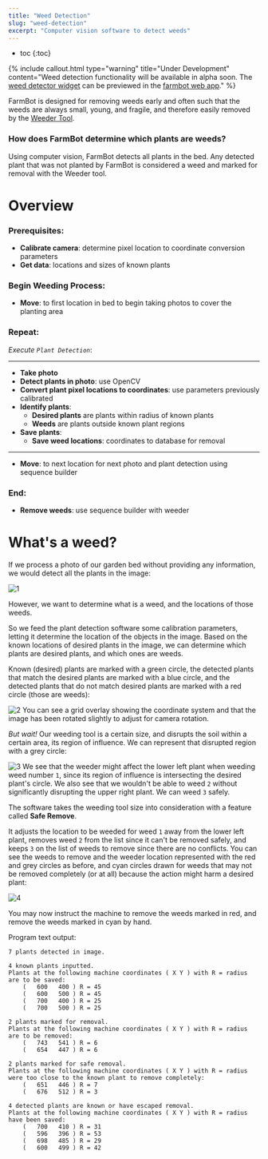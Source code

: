 ```yaml
---
title: "Weed Detection"
slug: "weed-detection"
excerpt: "Computer vision software to detect weeds"
---
```


* toc
{:toc}


{%
include callout.html
type="warning"
title="Under Development"
content="Weed detection functionality will be available in alpha soon. The [weed detector widget](https://software.farmbot.io/docs/device#section-weed-detector) can be previewed in the [farmbot web app](https://my.farmbot.io)."
%}

FarmBot is designed for removing weeds early and often such that the weeds are always small, young, and fragile, and therefore easily removed by the [Weeder Tool](https://genesis.farmbot.io/docs/weeder).

### How does FarmBot determine which plants are weeds?

Using computer vision, FarmBot detects all plants in the bed. Any detected plant that was not planted by FarmBot is considered a weed and marked for removal with the Weeder tool.



# Overview

### **Prerequisites:**
* **Calibrate camera**: determine pixel location to coordinate conversion parameters
* **Get data**: locations and sizes of known plants

### **Begin Weeding Process:**
* **Move**: to first location in bed to begin taking photos to cover the planting area

### **Repeat:**
_Execute `Plant Detection`_:
***
* **Take photo**
* **Detect plants in photo**: use OpenCV
* **Convert plant pixel locations to coordinates**: use parameters previously calibrated
* **Identify plants**:
  * **Desired plants** are plants within radius of known plants
  * **Weeds** are plants outside known plant regions
* **Save plants**:
  * **Save weed locations**: coordinates to database for removal

***
* **Move**: to next location for next photo and plant detection using sequence builder

### **End:**
* **Remove weeds**: use sequence builder with weeder

# What's a weed?

If we process a photo of our garden bed without providing any information, we would detect all the plants in the image:

![1](https://cloud.githubusercontent.com/assets/12681652/23282676/1e3a6786-f9d7-11e6-8996-c1b1f3914d8a.jpg)

However, we want to determine what is a weed, and the locations of those weeds.

So we feed the plant detection software some calibration parameters, letting it determine the location of the objects in the image. Based on the known locations of desired plants in the image, we can determine which plants are desired plants, and which ones are weeds.

Known (desired) plants are marked with a green circle, the detected plants that match the desired plants are marked with a blue circle, and the detected plants that do not match desired plants are marked with a red circle (those are weeds):

![2](https://cloud.githubusercontent.com/assets/12681652/23282677/1e4de202-f9d7-11e6-8fa5-8c18e9b8f763.jpg)
You can see a grid overlay showing the coordinate system and that the image has been rotated slightly to adjust for camera rotation.

_But wait!_ Our weeding tool is a certain size, and disrupts the soil within a certain area, its region of influence. We can represent that disrupted region with a grey circle:

![3](https://cloud.githubusercontent.com/assets/12681652/23282511/54ca2c92-f9d6-11e6-82f5-e63d5e831bb4.jpg)
We see that the weeder might affect the lower left plant when weeding weed number `1`, since its region of influence is intersecting the desired plant's circle. We also see that we wouldn't be able to weed `2` without significantly disrupting the upper right plant. We can weed `3` safely.

The software takes the weeding tool size into consideration with a feature called __Safe Remove__.

It adjusts the location to be weeded for weed `1` away from the lower left plant, removes weed `2` from the list since it can't be removed safely, and keeps `3` on the list of weeds to remove since there are no conflicts. You can see the weeds to remove and the weeder location represented with the red and grey circles as before, and cyan circles drawn for weeds that may not be removed completely (or at all) because the action might harm a desired plant:

![4](https://cloud.githubusercontent.com/assets/12681652/23282510/54c85e8a-f9d6-11e6-9b46-3dcd304c4e3d.jpg)

You may now instruct the machine to remove the weeds marked in red, and remove the weeds marked in cyan by hand.

Program text output:
```
7 plants detected in image.

4 known plants inputted.
Plants at the following machine coordinates ( X Y ) with R = radius are to be saved:
    (   600   400 ) R = 45
    (   600   500 ) R = 45
    (   700   400 ) R = 25
    (   700   500 ) R = 25

2 plants marked for removal.
Plants at the following machine coordinates ( X Y ) with R = radius are to be removed:
    (   743   541 ) R = 6
    (   654   447 ) R = 6

2 plants marked for safe removal.
Plants at the following machine coordinates ( X Y ) with R = radius were too close to the known plant to remove completely:
    (   651   446 ) R = 7
    (   676   512 ) R = 3

4 detected plants are known or have escaped removal.
Plants at the following machine coordinates ( X Y ) with R = radius have been saved:
    (   700   410 ) R = 31
    (   596   396 ) R = 53
    (   698   485 ) R = 29
    (   600   499 ) R = 42
```
